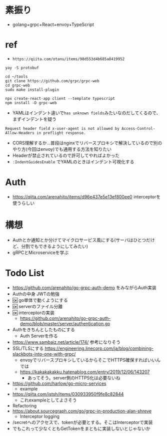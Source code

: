 # 素振り
- golang+grpc+React+envoy+TypeScript

# ref
- `https://qiita.com/otanu/items/98d553d4b685a8419952`

```
yay -S protobuf

cd ~/tools
git clone https://github.com/grpc/grpc-web
cd grpc-web
sudo make install-plugin

npx create-react-app client --template typescript
npm install -D grpc-web
```
- YAMLはインデント違いで`has unknown fields`みたいなのだしてくるので、まずインデントを疑う
```
Request header field x-user-agent is not allowed by Access-Control-Allow-Headers in preflight response.
```
- CORS理解するか...普段はnginxでリバースプロキシで解決しているので別のやり方(今回はenvoy)でも通用する方法を知りたい
- Headerが禁止されているので許可してやればよかった
- `:IndentGuidesEnable` でYAMLのときはインデント可視化する

# Auth
- https://qiita.com/arenahito/items/d96e437e5e13ef800ee0 interceptorを使うらしい

# 構想
- Authとか通知とか分けてマイクロサービス風にする(サーバはひとつだけど、分割でもできるようにしてみたい)
- gRPCとMicroserviceを学ぶ

# Todo List
- https://github.com/arenahito/go-grpc-auth-demo をみながらAuth実装
- Authの中身 JWTの勉強
- :ok: go単体で動くようにする
- :ok: serverのファイル分離
- :ok: interceptorの実装
  - https://github.com/arenahito/go-grpc-auth-demo/blob/master/server/authentication.go
- Authをきちんとしたものにする
  - Auth Serverを作る
- https://www.sambaiz.net/article/174/ 参考になりそう
- SSL/TLSにする https://engineering.linecorp.com/ja/blog/combining-slackbots-into-one-with-grpc/
  - envoyでリバースプロキシしているからそこでHTTPS確保すればいいんでは
  - https://kakakakakku.hatenablog.com/entry/2019/12/06/143207
    - あってそう。server側のHTTPS化は必要ないね
- https://github.com/harlow/go-micro-services
  - example
- https://qiita.com/istsh/items/030933950f9fe8c82844
  - これexampleとしてよさそう
- Refactoring 
- https://about.sourcegraph.com/go/grpc-in-production-alan-shreve
  - Interceptor logging
- /secretへのアクセスで、tokenが必要とする。そこはInterceptorで実装
- でもこれって少なくともGetTokenをまともに実装しないとじゃないか
